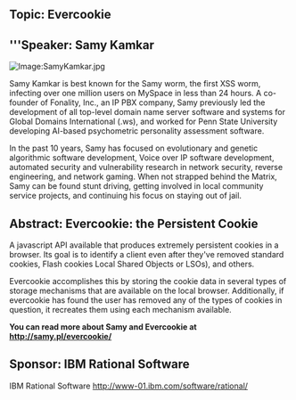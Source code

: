 ## **Topic: Evercookie**

## '''Speaker: Samy Kamkar

![Image:SamyKamkar.jpg](SamyKamkar.jpg "Image:SamyKamkar.jpg")

Samy Kamkar is best known for the Samy worm, the first XSS worm,
infecting over one million users on MySpace in less than 24 hours. A
co-founder of Fonality, Inc., an IP PBX company, Samy previously led the
development of all top-level domain name server software and systems for
Global Domains International (.ws), and worked for Penn State University
developing AI-based psychometric personality assessment software.

In the past 10 years, Samy has focused on evolutionary and genetic
algorithmic software development, Voice over IP software development,
automated security and vulnerability research in network security,
reverse engineering, and network gaming. When not strapped behind the
Matrix, Samy can be found stunt driving, getting involved in local
community service projects, and continuing his focus on staying out of
jail.



## **Abstract: Evercookie: the Persistent Cookie**

A javascript API available that produces extremely persistent cookies in
a browser. Its goal is to identify a client even after they've removed
standard cookies, Flash cookies Local Shared Objects or LSOs), and
others.

Evercookie accomplishes this by storing the cookie data in several types
of storage mechanisms that are available on the local browser.
Additionally, if evercookie has found the user has removed any of the
types of cookies in question, it recreates them using each mechanism
available.

**You can read more about Samy and Evercookie at
<http://samy.pl/evercookie/>**



## **Sponsor: IBM Rational Software**

IBM Rational Software
<http://www-01.ibm.com/software/rational/>